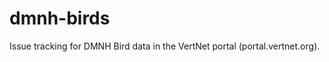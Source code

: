 dmnh-birds
==========

Issue tracking for DMNH Bird data in the VertNet portal (portal.vertnet.org).
